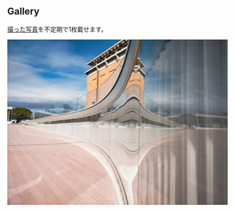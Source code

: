 ## Gallery

[撮った写真](https://juten10x.github.io/gallery/gallery2.html)を不定期で1枚載せます。

<a href="pile_of_images/k_museum.jpg" data-lightbox="image" data-title="k_museum.jpg"><img src="pile_of_images/k_museum.jpg"></a>

<style>
  #cc0, #_p_list {
    display: none;
  }
</style>

